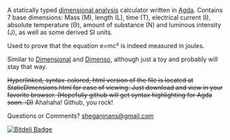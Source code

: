 A statically typed [dimensional analysis](https://en.wikipedia.org/wiki/Dimensional_analysis) calculator written in [Agda](http://wiki.portal.chalmers.se/agda/pmwiki.php). Contains 7 base dimensions: Mass (M), length (L), time (T), electrical current (I), absolute temperature (Θ), amount of substance (N) and luminous intensity (J), as well as some derived SI units.

Used to prove that the equation e=mc² is indeed measured in joules.

Similar to [Dimensional](http://hackage.haskell.org/package/dimensional) and [Dimenso](http://dimenso.sourceforge.net/), although just a toy and probably will stay that way.

~~Hyperlinked, syntax-colored, html version of the file is located at StaticDimensions.html for ease of viewing. Just download and view in your favorite browser. (Hopefully github will get syntax highlighting for Agda soon. :D)~~ Ahahaha! Github, you rock!

Questions or Comments? sheganinans@gmail.com


[![Bitdeli Badge](https://d2weczhvl823v0.cloudfront.net/sheganinans/static-dimensions/trend.png)](https://bitdeli.com/free "Bitdeli Badge")

